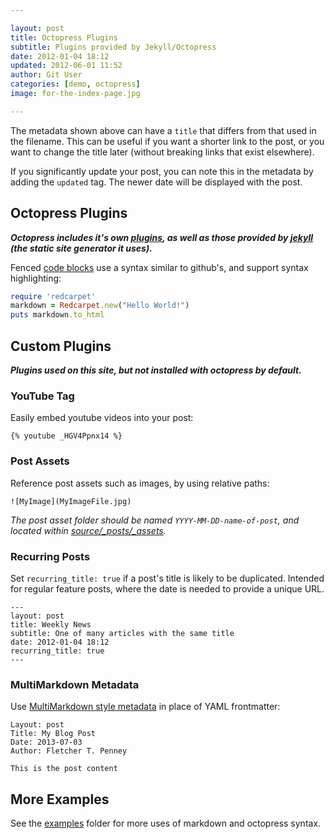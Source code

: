 ```yaml
---

layout: post
title: Octopress Plugins
subtitle: Plugins provided by Jekyll/Octopress
date: 2012-01-04 18:12
updated: 2012-06-01 11:52
author: Git User
categories: [demo, octopress]
image: for-the-index-page.jpg

---
```



The metadata shown above can have a `title` that differs from that used in the filename.
This can be useful if you want a shorter link to the post, or you want to change the
title later (without breaking links that exist elsewhere).

<!-- more -->

If you significantly update your post, you can note this in the metadata by adding the
`updated` tag. The newer date will be displayed with the post.


## Octopress Plugins

***Octopress includes it's own [plugins], as well as those provided by [jekyll][] (the static
site generator it uses).***

[plugins]: http://octopress.org/docs/blogging/plugins/
[jekyll]: http://jekyllrb.com/

Fenced [code blocks] use a syntax similar to github's, and support syntax highlighting:

```ruby
require 'redcarpet'
markdown = Redcarpet.new("Hello World!")
puts markdown.to_html
```

[code blocks]: http://octopress.org/docs/blogging/code/


## Custom Plugins

***Plugins used on this site, but not installed with octopress by default.***


### YouTube Tag

Easily embed youtube videos into your post:

    {% youtube _HGV4Ppnx14 %}


### Post Assets

Reference post assets such as images, by using relative paths:

    ![MyImage](MyImageFile.jpg)

*The post asset folder should be named `YYYY-MM-DD-name-of-post`, and located within
[source/_posts/_assets](../_assets).*


### Recurring Posts

Set `recurring_title: true` if a post's title is likely to be duplicated. Intended for
regular feature posts, where the date is needed to provide a unique URL.

    ---
    layout: post
    title: Weekly News
    subtitle: One of many articles with the same title
    date: 2012-01-04 18:12
    recurring_title: true
    ---


### MultiMarkdown Metadata

Use [MultiMarkdown style metadata][mmd] in place of YAML frontmatter:

[mmd]: https://github.com/fletcher/MultiMarkdown/wiki/MultiMarkdown-Syntax-Guide

    Layout: post
    Title: My Blog Post
    Date: 2013-07-03
    Author: Fletcher T. Penney

    This is the post content


## More Examples

See the [examples](.) folder for more uses of markdown and octopress syntax.
